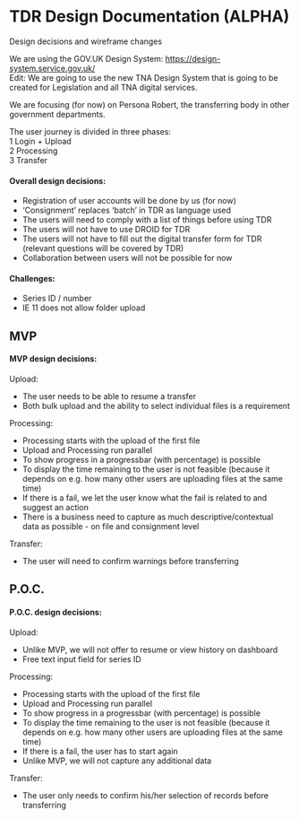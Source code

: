 # TDR Design Documentation (ALPHA)
Design decisions and wireframe changes



We are using the GOV.UK Design System: https://design-system.service.gov.uk/  
Edit: We are going to use the new TNA Design System that is going to be created for Legislation and all TNA digital services.  



We are focusing (for now) on Persona Robert, the transferring body in other government departments.  



The user journey is divided in three phases:  
1 Login + Upload  
2 Processing  
3 Transfer  




#### Overall design decisions:
- Registration of user accounts will be done by us (for now)
- ‘Consignment’ replaces ‘batch’ in TDR as language used
- The users will need to comply with a list of things before using TDR
- The users will not have to use DROID for TDR
- The users will not have to fill out the digital transfer form for TDR (relevant questions will be covered by TDR)
- Collaboration between users will not be possible for now


#### Challenges:
- Series ID / number
- IE 11 does not allow folder upload



## MVP

#### MVP design decisions:
Upload: 
- The user needs to be able to resume a transfer
- Both bulk upload and the ability to select individual files is a requirement

Processing:
- Processing starts with the upload of the first file
- Upload and Processing run parallel
- To show progress in a progressbar (with percentage) is possible 
- To display the time remaining to the user is not feasible (because it depends on e.g. how many other users are uploading files at the same time)
- If there is a fail, we let the user know what the fail is related to and suggest an action
- There is a business need to capture as much descriptive/contextual data as possible - on file and consignment level

Transfer:
- The user will need to confirm warnings before transferring




## P.O.C.

#### P.O.C. design decisions:

Upload:
- Unlike MVP, we will not offer to resume or view history on dashboard
- Free text input field for series ID

Processing:
- Processing starts with the upload of the first file
- Upload and Processing run parallel
- To show progress in a progressbar (with percentage) is possible 
- To display the time remaining to the user is not feasible (because it depends on e.g. how many other users are uploading files at the same time)
- If there is a fail,  the user has to start again
- Unlike MVP, we will not capture any additional data

Transfer:
- The user only needs to confirm his/her selection of records before transferring






